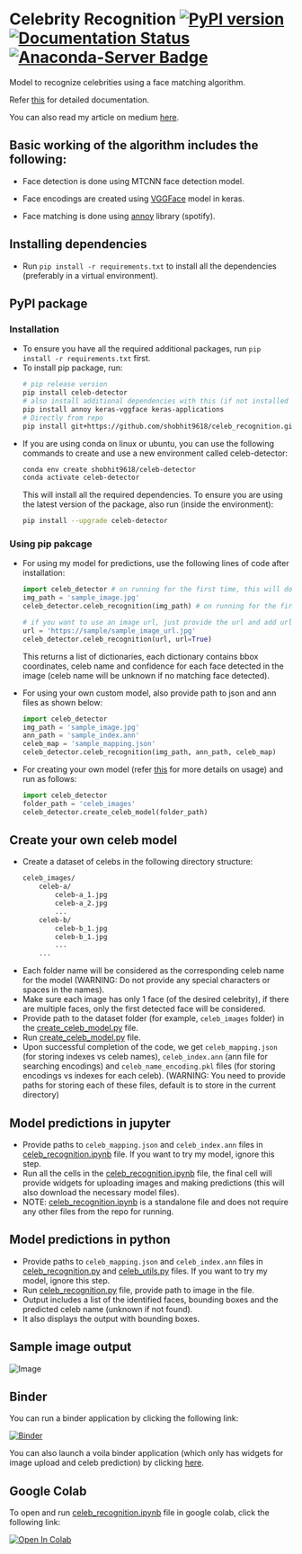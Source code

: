 # Celebrity Recognition [![PyPI version](https://badge.fury.io/py/celeb-detector.svg)](https://badge.fury.io/py/celeb-detector) [![Documentation Status](https://readthedocs.org/projects/celeb-recognition/badge/?version=main)](https://celeb-recognition.readthedocs.io/en/main/) [![Anaconda-Server Badge](https://anaconda.org/shobhit9618/celeb-detector/badges/installer/env.svg)](https://anaconda.org/shobhit9618/celeb-detector)
Model to recognize celebrities using a face matching algorithm.

Refer [this](https://celeb-recognition.readthedocs.io/en/main/) for detailed documentation.

You can also read my article on medium [here](https://medium.com/@shobhitgupta/celebrity-recognition-using-vggface-and-annoy-363c5df31f1e). 

## Basic working of the algorithm includes the following:
- Face detection is done using MTCNN face detection model.

- Face encodings are created using [VGGFace](https://github.com/rcmalli/keras-vggface) model in keras.

- Face matching is done using [annoy](https://github.com/spotify/annoy) library (spotify).

## Installing dependencies
- Run `pip install -r requirements.txt` to install all the dependencies (preferably in a virtual environment).

## PyPI package
### Installation
- To ensure you have all the required additional packages, run `pip install -r requirements.txt` first.
- To install pip package, run:
    ```bash
    # pip release version
    pip install celeb-detector
    # also install additional dependencies with this (if not installed via requirements.txt file)
    pip install annoy keras-vggface keras-applications
    # Directly from repo
    pip install git+https://github.com/shobhit9618/celeb_recognition.git
    ```
- If you are using conda on linux or ubuntu, you can use the following commands to create and use a new environment called celeb-detector:
    ```bash
    conda env create shobhit9618/celeb-detector
    conda activate celeb-detector
    ```
    This will install all the required dependencies. To ensure you are using the latest version of the package, also run (inside the environment):
    ```bash
    pip install --upgrade celeb-detector
    ```

### Using pip pakcage
- For using my model for predictions, use the following lines of code after installation:
    ```python
    import celeb_detector # on running for the first time, this will download vggface model
    img_path = 'sample_image.jpg'
    celeb_detector.celeb_recognition(img_path) # on running for the first time, 2 files (celeb_mapping.json and celeb_index_60.ann) will downloaded to the home directory
    
    # if you want to use an image url, just provide the url and add url=True
    url = 'https://sample/sample_image_url.jpg'
    celeb_detector.celeb_recognition(url, url=True)
    ```
    This returns a list of dictionaries, each dictionary contains bbox coordinates, celeb name and confidence for each face detected in the image (celeb name will be unknown if no matching face detected).

- For using your own custom model, also provide path to json and ann files as shown below:
    ```python
    import celeb_detector
    img_path = 'sample_image.jpg'
    ann_path = 'sample_index.ann'
    celeb_map = 'sample_mapping.json'
    celeb_detector.celeb_recognition(img_path, ann_path, celeb_map)
    ```

- For creating your own model (refer [this](#create-your-own-celeb-model) for more details on usage) and run as follows:
    ```python
    import celeb_detector
    folder_path = 'celeb_images'
    celeb_detector.create_celeb_model(folder_path)
    ```

## Create your own celeb model
- Create a dataset of celebs in the following directory structure:
    ```bash
    celeb_images/
        celeb-a/
            celeb-a_1.jpg
            celeb-a_2.jpg
            ...
        celeb-b/
            celeb-b_1.jpg
            celeb-b_1.jpg
            ...
        ...
    ```
- Each folder name will be considered as the corresponding celeb name for the model (WARNING: Do not provide any special characters or spaces in the names).
- Make sure each image has only 1 face (of the desired celebrity), if there are multiple faces, only the first detected face will be considered.
- Provide path to the dataset folder (for example, `celeb_images` folder) in the [create_celeb_model.py](create_celeb_model.py) file.
- Run [create_celeb_model.py](create_celeb_model.py) file.
- Upon successful completion of the code, we get `celeb_mapping.json` (for storing indexes vs celeb names), `celeb_index.ann` (ann file for searching encodings) and `celeb_name_encoding.pkl` files (for storing encodings vs indexes for each celeb).
(WARNING: You need to provide paths for storing each of these files, default is to store in the current directory)

## Model predictions in jupyter
- Provide paths to `celeb_mapping.json` and `celeb_index.ann` files in [celeb_recognition.ipynb](celeb_recognition.ipynb) file. If you want to try my model, ignore this step.
- Run all the cells in the [celeb_recognition.ipynb](celeb_recognition.ipynb) file, the final cell will provide widgets for uploading images and making predictions
(this will also download the necessary model files).
- NOTE: [celeb_recognition.ipynb](celeb_recognition.ipynb) is a standalone file and does not require any other files from the repo for running.

## Model predictions in python
- Provide paths to `celeb_mapping.json` and `celeb_index.ann` files in [celeb_recognition.py](celeb_recognition.py) and [celeb_utils.py](celeb_utils/celeb_utils.py) files. If you want to try my model, ignore this step.
- Run [celeb_recognition.py](celeb_recognition.py) file, provide path to image in the file.
- Output includes a list of the identified faces, bounding boxes and the predicted celeb name (unknown if not found).
- It also displays the output with bounding boxes.

## Sample image output
![Image](https://drive.google.com/uc?export=view&id=1W4P0PPLjr0BHDkj2CzLgFGpOYn4MF1Ck)

## Binder
You can run a binder application by clicking the following link:

[![Binder](https://mybinder.org/badge_logo.svg)](https://mybinder.org/v2/gh/shobhit9618/celeb_recognition/main)

You can also launch a voila binder application (which only has widgets for image upload and celeb prediction) by clicking [here](https://mybinder.org/v2/gh/shobhit9618/celeb_recognition/main?urlpath=%2Fvoila%2Frender%2Fceleb_recognition.ipynb).

## Google Colab
To open and run [celeb_recognition.ipynb](celeb_recognition.ipynb) file in google colab, click the following link:

[![Open In Colab](https://colab.research.google.com/assets/colab-badge.svg)](https://colab.research.google.com/github/shobhit9618/celeb_recognition/blob/main/celeb_recognition.ipynb)
